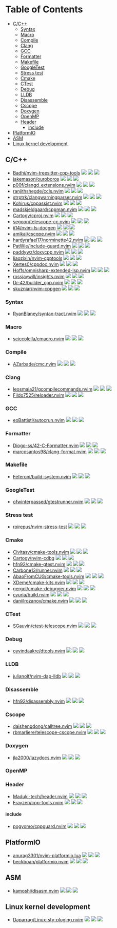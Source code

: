 # Table of Contents

<!-- toc -->

- [C/C++](#cc)
  * [Syntax](#syntax)
  * [Macro](#macro)
  * [Compile](#compile)
  * [Clang](#clang)
  * [GCC](#gcc)
  * [Formatter](#formatter)
  * [Makefile](#makefile)
  * [GoogleTest](#googletest)
  * [Stress test](#stress-test)
  * [Cmake](#cmake)
  * [CTest](#ctest)
  * [Debug](#debug)
  * [LLDB](#lldb)
  * [Disassemble](#disassemble)
  * [Cscope](#cscope)
  * [Doxygen](#doxygen)
  * [OpenMP](#openmp)
  * [Header](#header)
    + [include](#include)
- [PlatformIO](#platformio)
- [ASM](#asm)
- [Linux kernel development](#linux-kernel-development)

<!-- tocstop -->

## C/C++

- [Badhi/nvim-treesitter-cpp-tools](https://github.com/Badhi/nvim-treesitter-cpp-tools) ![](https://img.shields.io/github/stars/Badhi/nvim-treesitter-cpp-tools) ![](https://img.shields.io/github/last-commit/Badhi/nvim-treesitter-cpp-tools) ![](https://img.shields.io/github/commit-activity/y/Badhi/nvim-treesitter-cpp-tools)
- [jakemason/ouroboros](https://github.com/jakemason/ouroboros) ![](https://img.shields.io/github/stars/jakemason/ouroboros) ![](https://img.shields.io/github/last-commit/jakemason/ouroboros) ![](https://img.shields.io/github/commit-activity/y/jakemason/ouroboros)
- [p00f/clangd_extensions.nvim](https://github.com/p00f/clangd_extensions.nvim) ![](https://img.shields.io/github/stars/p00f/clangd_extensions.nvim) ![](https://img.shields.io/github/last-commit/p00f/clangd_extensions.nvim) ![](https://img.shields.io/github/commit-activity/y/p00f/clangd_extensions.nvim)
- [ranjithshegde/ccls.nvim](https://github.com/ranjithshegde/ccls.nvim) ![](https://img.shields.io/github/stars/ranjithshegde/ccls.nvim) ![](https://img.shields.io/github/last-commit/ranjithshegde/ccls.nvim) ![](https://img.shields.io/github/commit-activity/y/ranjithshegde/ccls.nvim)
- [strptrk/clangwarningparser.nvim](https://github.com/strptrk/clangwarningparser.nvim) ![](https://img.shields.io/github/stars/strptrk/clangwarningparser.nvim) ![](https://img.shields.io/github/last-commit/strptrk/clangwarningparser.nvim) ![](https://img.shields.io/github/commit-activity/y/strptrk/clangwarningparser.nvim)
- [Kohirus/cppassist.nvim](https://github.com/Kohirus/cppassist.nvim) ![](https://img.shields.io/github/stars/Kohirus/cppassist.nvim) ![](https://img.shields.io/github/last-commit/Kohirus/cppassist.nvim) ![](https://img.shields.io/github/commit-activity/y/Kohirus/cppassist.nvim)
- [madskjeldgaard/cppman.nvim](https://github.com/madskjeldgaard/cppman.nvim) ![](https://img.shields.io/github/stars/madskjeldgaard/cppman.nvim) ![](https://img.shields.io/github/last-commit/madskjeldgaard/cppman.nvim) ![](https://img.shields.io/github/commit-activity/y/madskjeldgaard/cppman.nvim)
- [Cartogy/cproj.nvim](https://github.com/Cartogy/cproj.nvim) ![](https://img.shields.io/github/stars/Cartogy/cproj.nvim) ![](https://img.shields.io/github/last-commit/Cartogy/cproj.nvim) ![](https://img.shields.io/github/commit-activity/y/Cartogy/cproj.nvim)
- [segoon/telescope-cc.nvim](https://github.com/segoon/telescope-cc.nvim) ![](https://img.shields.io/github/stars/segoon/telescope-cc.nvim) ![](https://img.shields.io/github/last-commit/segoon/telescope-cc.nvim) ![](https://img.shields.io/github/commit-activity/y/segoon/telescope-cc.nvim)
- [ii14/nvim-ts-docgen](https://github.com/ii14/nvim-ts-docgen) ![](https://img.shields.io/github/stars/ii14/nvim-ts-docgen) ![](https://img.shields.io/github/last-commit/ii14/nvim-ts-docgen) ![](https://img.shields.io/github/commit-activity/y/ii14/nvim-ts-docgen)
- [amikai/cscope.nvim](https://github.com/amikai/cscope.nvim) ![](https://img.shields.io/github/stars/amikai/cscope.nvim) ![](https://img.shields.io/github/last-commit/amikai/cscope.nvim) ![](https://img.shields.io/github/commit-activity/y/amikai/cscope.nvim)
- [hardyrafael17/norminette42.nvim](https://github.com/hardyrafael17/norminette42.nvim) ![](https://img.shields.io/github/stars/hardyrafael17/norminette42.nvim) ![](https://img.shields.io/github/last-commit/hardyrafael17/norminette42.nvim) ![](https://img.shields.io/github/commit-activity/y/hardyrafael17/norminette42.nvim)
- [PatWie/include-guard.nvim](https://github.com/PatWie/include-guard.nvim) ![](https://img.shields.io/github/stars/PatWie/include-guard.nvim) ![](https://img.shields.io/github/last-commit/PatWie/include-guard.nvim) ![](https://img.shields.io/github/commit-activity/y/PatWie/include-guard.nvim)
- [paddywz/doxycpp.nvim](https://github.com/paddywz/doxycpp.nvim) ![](https://img.shields.io/github/stars/paddywz/doxycpp.nvim) ![](https://img.shields.io/github/last-commit/paddywz/doxycpp.nvim) ![](https://img.shields.io/github/commit-activity/y/paddywz/doxycpp.nvim)
- [liaozixin/nvim-cpptools](https://github.com/liaozixin/nvim-cpptools) ![](https://img.shields.io/github/stars/liaozixin/nvim-cpptools) ![](https://img.shields.io/github/last-commit/liaozixin/nvim-cpptools) ![](https://img.shields.io/github/commit-activity/y/liaozixin/nvim-cpptools)
- [Xertes0/cppdoc.nvim](https://github.com/Xertes0/cppdoc.nvim) ![](https://img.shields.io/github/stars/Xertes0/cppdoc.nvim) ![](https://img.shields.io/github/last-commit/Xertes0/cppdoc.nvim) ![](https://img.shields.io/github/commit-activity/y/Xertes0/cppdoc.nvim)
- [Hoffs/omnisharp-extended-lsp.nvim](https://github.com/Hoffs/omnisharp-extended-lsp.nvim) ![](https://img.shields.io/github/stars/Hoffs/omnisharp-extended-lsp.nvim) ![](https://img.shields.io/github/last-commit/Hoffs/omnisharp-extended-lsp.nvim) ![](https://img.shields.io/github/commit-activity/y/Hoffs/omnisharp-extended-lsp.nvim)
- [rossjaywill/insights.nvim](https://github.com/rossjaywill/insights.nvim) ![](https://img.shields.io/github/stars/rossjaywill/insights.nvim) ![](https://img.shields.io/github/last-commit/rossjaywill/insights.nvim) ![](https://img.shields.io/github/commit-activity/y/rossjaywill/insights.nvim)
- [Dr-42/builder_cpp.nvim](https://github.com/Dr-42/builder_cpp.nvim) ![](https://img.shields.io/github/stars/Dr-42/builder_cpp.nvim) ![](https://img.shields.io/github/last-commit/Dr-42/builder_cpp.nvim) ![](https://img.shields.io/github/commit-activity/y/Dr-42/builder_cpp.nvim)
- [skuzniar/nvim-cppgen](https://github.com/skuzniar/nvim-cppgen) ![](https://img.shields.io/github/stars/skuzniar/nvim-cppgen) ![](https://img.shields.io/github/last-commit/skuzniar/nvim-cppgen) ![](https://img.shields.io/github/commit-activity/y/skuzniar/nvim-cppgen)

### Syntax

- [RyanBlaney/syntax-tract.nvim](https://github.com/RyanBlaney/syntax-tract.nvim) ![](https://img.shields.io/github/stars/RyanBlaney/syntax-tract.nvim) ![](https://img.shields.io/github/last-commit/RyanBlaney/syntax-tract.nvim) ![](https://img.shields.io/github/commit-activity/y/RyanBlaney/syntax-tract.nvim)

### Macro

- [sciccolella/cmacro.nvim](https://github.com/sciccolella/cmacro.nvim) ![](https://img.shields.io/github/stars/sciccolella/cmacro.nvim) ![](https://img.shields.io/github/last-commit/sciccolella/cmacro.nvim) ![](https://img.shields.io/github/commit-activity/y/sciccolella/cmacro.nvim)

### Compile

- [AZarbade/cmc.nvim](https://github.com/AZarbade/cmc.nvim) ![](https://img.shields.io/github/stars/AZarbade/cmc.nvim) ![](https://img.shields.io/github/last-commit/AZarbade/cmc.nvim) ![](https://img.shields.io/github/commit-activity/y/AZarbade/cmc.nvim)

### Clang

- [leosmaia21/gcompilecommands.nvim](https://github.com/leosmaia21/gcompilecommands.nvim) ![](https://img.shields.io/github/stars/leosmaia21/gcompilecommands.nvim) ![](https://img.shields.io/github/last-commit/leosmaia21/gcompilecommands.nvim) ![](https://img.shields.io/github/commit-activity/y/leosmaia21/gcompilecommands.nvim)
- [Fildo7525/reloader.nvim](https://github.com/Fildo7525/reloader.nvim) ![](https://img.shields.io/github/stars/Fildo7525/reloader.nvim) ![](https://img.shields.io/github/last-commit/Fildo7525/reloader.nvim) ![](https://img.shields.io/github/commit-activity/y/Fildo7525/reloader.nvim)

### GCC

- [eoBattisti/autocrun.nvim](https://github.com/eoBattisti/autocrun.nvim) ![](https://img.shields.io/github/stars/eoBattisti/autocrun.nvim) ![](https://img.shields.io/github/last-commit/eoBattisti/autocrun.nvim) ![](https://img.shields.io/github/commit-activity/y/eoBattisti/autocrun.nvim)

### Formatter

- [Diogo-ss/42-C-Formatter.nvim](https://github.com/Diogo-ss/42-C-Formatter.nvim) ![](https://img.shields.io/github/stars/Diogo-ss/42-C-Formatter.nvim) ![](https://img.shields.io/github/last-commit/Diogo-ss/42-C-Formatter.nvim) ![](https://img.shields.io/github/commit-activity/y/Diogo-ss/42-C-Formatter.nvim)
- [marcosantos98/clang-format.nvim](https://github.com/marcosantos98/clang-format.nvim) ![](https://img.shields.io/github/stars/marcosantos98/clang-format.nvim) ![](https://img.shields.io/github/last-commit/marcosantos98/clang-format.nvim) ![](https://img.shields.io/github/commit-activity/y/marcosantos98/clang-format.nvim)

### Makefile

- [Feferoni/build-system.nvim](https://github.com/Feferoni/build-system.nvim) ![](https://img.shields.io/github/stars/Feferoni/build-system.nvim) ![](https://img.shields.io/github/last-commit/Feferoni/build-system.nvim) ![](https://img.shields.io/github/commit-activity/y/Feferoni/build-system.nvim)

### GoogleTest

- [ofwinterpassed/gtestrunner.nvim](https://github.com/ofwinterpassed/gtestrunner.nvim) ![](https://img.shields.io/github/stars/ofwinterpassed/gtestrunner.nvim) ![](https://img.shields.io/github/last-commit/ofwinterpassed/gtestrunner.nvim) ![](https://img.shields.io/github/commit-activity/y/ofwinterpassed/gtestrunner.nvim)

### Stress test

- [roirepus/nvim-stress-test](https://github.com/roirepus/nvim-stress-test) ![](https://img.shields.io/github/stars/roirepus/nvim-stress-test) ![](https://img.shields.io/github/last-commit/roirepus/nvim-stress-test) ![](https://img.shields.io/github/commit-activity/y/roirepus/nvim-stress-test)

### Cmake

- [Civitasv/cmake-tools.nvim](https://github.com/Civitasv/cmake-tools.nvim) ![](https://img.shields.io/github/stars/Civitasv/cmake-tools.nvim) ![](https://img.shields.io/github/last-commit/Civitasv/cmake-tools.nvim) ![](https://img.shields.io/github/commit-activity/y/Civitasv/cmake-tools.nvim)
- [Cartogy/nvim-cdbg](https://github.com/Cartogy/nvim-cdbg) ![](https://img.shields.io/github/stars/Cartogy/nvim-cdbg) ![](https://img.shields.io/github/last-commit/Cartogy/nvim-cdbg) ![](https://img.shields.io/github/commit-activity/y/Cartogy/nvim-cdbg)
- [hfn92/cmake-gtest.nvim](https://github.com/hfn92/cmake-gtest.nvim) ![](https://img.shields.io/github/stars/hfn92/cmake-gtest.nvim) ![](https://img.shields.io/github/last-commit/hfn92/cmake-gtest.nvim) ![](https://img.shields.io/github/commit-activity/y/hfn92/cmake-gtest.nvim)
- [Carbone13/runner.nvim](https://github.com/Carbone13/runner.nvim) ![](https://img.shields.io/github/stars/Carbone13/runner.nvim) ![](https://img.shields.io/github/last-commit/Carbone13/runner.nvim) ![](https://img.shields.io/github/commit-activity/y/Carbone13/runner.nvim)
- [AbaoFromCUG/cmake-tools.nvim](https://github.com/AbaoFromCUG/cmake-tools.nvim) ![](https://img.shields.io/github/stars/AbaoFromCUG/cmake-tools.nvim) ![](https://img.shields.io/github/last-commit/AbaoFromCUG/cmake-tools.nvim) ![](https://img.shields.io/github/commit-activity/y/AbaoFromCUG/cmake-tools.nvim)
- [XDeme/cmake-kits.nvim](https://github.com/XDeme/cmake-kits.nvim) ![](https://img.shields.io/github/stars/XDeme/cmake-kits.nvim) ![](https://img.shields.io/github/last-commit/XDeme/cmake-kits.nvim) ![](https://img.shields.io/github/commit-activity/y/XDeme/cmake-kits.nvim)
- [gergol/cmake-debugger.nvim](https://github.com/gergol/cmake-debugger.nvim) ![](https://img.shields.io/github/stars/gergol/cmake-debugger.nvim) ![](https://img.shields.io/github/last-commit/gergol/cmake-debugger.nvim) ![](https://img.shields.io/github/commit-activity/y/gergol/cmake-debugger.nvim)
- [cyuria/build.nvim](https://github.com/cyuria/build.nvim) ![](https://img.shields.io/github/stars/cyuria/build.nvim) ![](https://img.shields.io/github/last-commit/cyuria/build.nvim) ![](https://img.shields.io/github/commit-activity/y/cyuria/build.nvim)
- [daniilrozanov/cmake.nvim](https://github.com/daniilrozanov/cmake.nvim) ![](https://img.shields.io/github/stars/daniilrozanov/cmake.nvim) ![](https://img.shields.io/github/last-commit/daniilrozanov/cmake.nvim) ![](https://img.shields.io/github/commit-activity/y/daniilrozanov/cmake.nvim)

### CTest

- [SGauvin/ctest-telescope.nvim](https://github.com/SGauvin/ctest-telescope.nvim) ![](https://img.shields.io/github/stars/SGauvin/ctest-telescope.nvim) ![](https://img.shields.io/github/last-commit/SGauvin/ctest-telescope.nvim) ![](https://img.shields.io/github/commit-activity/y/SGauvin/ctest-telescope.nvim)

### Debug

- [oyvindaakre/dtools.nvim](https://github.com/oyvindaakre/dtools.nvim) ![](https://img.shields.io/github/stars/oyvindaakre/dtools.nvim) ![](https://img.shields.io/github/last-commit/oyvindaakre/dtools.nvim) ![](https://img.shields.io/github/commit-activity/y/oyvindaakre/dtools.nvim)

### LLDB

- [julianolf/nvim-dap-lldb](https://github.com/julianolf/nvim-dap-lldb) ![](https://img.shields.io/github/stars/julianolf/nvim-dap-lldb) ![](https://img.shields.io/github/last-commit/julianolf/nvim-dap-lldb) ![](https://img.shields.io/github/commit-activity/y/julianolf/nvim-dap-lldb)

### Disassemble

- [hfn92/disassembly.nvim](https://github.com/hfn92/disassembly.nvim) ![](https://img.shields.io/github/stars/hfn92/disassembly.nvim) ![](https://img.shields.io/github/last-commit/hfn92/disassembly.nvim) ![](https://img.shields.io/github/commit-activity/y/hfn92/disassembly.nvim)

### Cscope

- [daishengdong/calltree.nvim](https://github.com/daishengdong/calltree.nvim) ![](https://img.shields.io/github/stars/daishengdong/calltree.nvim) ![](https://img.shields.io/github/last-commit/daishengdong/calltree.nvim) ![](https://img.shields.io/github/commit-activity/y/daishengdong/calltree.nvim)
- [rbmarliere/telescope-cscope.nvim](https://github.com/rbmarliere/telescope-cscope.nvim) ![](https://img.shields.io/github/stars/rbmarliere/telescope-cscope.nvim) ![](https://img.shields.io/github/last-commit/rbmarliere/telescope-cscope.nvim) ![](https://img.shields.io/github/commit-activity/y/rbmarliere/telescope-cscope.nvim)

### Doxygen

- [jla2000/lazydocs.nvim](https://github.com/jla2000/lazydocs.nvim) ![](https://img.shields.io/github/stars/jla2000/lazydocs.nvim) ![](https://img.shields.io/github/last-commit/jla2000/lazydocs.nvim) ![](https://img.shields.io/github/commit-activity/y/jla2000/lazydocs.nvim)

### OpenMP

### Header

- [Maduki-tech/header.nvim](https://github.com/Maduki-tech/header.nvim) ![](https://img.shields.io/github/stars/Maduki-tech/header.nvim) ![](https://img.shields.io/github/last-commit/Maduki-tech/header.nvim) ![](https://img.shields.io/github/commit-activity/y/Maduki-tech/header.nvim)
- [Frayzen/cpp-tools.nvim](https://github.com/Frayzen/cpp-tools.nvim) ![](https://img.shields.io/github/stars/Frayzen/cpp-tools.nvim) ![](https://img.shields.io/github/last-commit/Frayzen/cpp-tools.nvim) ![](https://img.shields.io/github/commit-activity/y/Frayzen/cpp-tools.nvim)

#### include

- [pogyomo/cppguard.nvim](https://github.com/pogyomo/cppguard.nvim) ![](https://img.shields.io/github/stars/pogyomo/cppguard.nvim) ![](https://img.shields.io/github/last-commit/pogyomo/cppguard.nvim) ![](https://img.shields.io/github/commit-activity/y/pogyomo/cppguard.nvim)

## PlatformIO

- [anurag3301/nvim-platformio.lua](https://github.com/anurag3301/nvim-platformio.lua) ![](https://img.shields.io/github/stars/anurag3301/nvim-platformio.lua) ![](https://img.shields.io/github/last-commit/anurag3301/nvim-platformio.lua) ![](https://img.shields.io/github/commit-activity/y/anurag3301/nvim-platformio.lua)
- [beckboan/platformio.nvim](https://github.com/beckboan/platformio.nvim) ![](https://img.shields.io/github/stars/beckboan/platformio.nvim) ![](https://img.shields.io/github/last-commit/beckboan/platformio.nvim) ![](https://img.shields.io/github/commit-activity/y/beckboan/platformio.nvim)

## ASM

- [kamoshi/disasm.nvim](https://github.com/kamoshi/disasm.nvim) ![](https://img.shields.io/github/stars/kamoshi/disasm.nvim) ![](https://img.shields.io/github/last-commit/kamoshi/disasm.nvim) ![](https://img.shields.io/github/commit-activity/y/kamoshi/disasm.nvim)

## Linux kernel development

- [Daparrag/Linux-sty-pluging.nvim](https://github.com/Daparrag/Linux-sty-pluging.nvim) ![](https://img.shields.io/github/stars/Daparrag/Linux-sty-pluging.nvim) ![](https://img.shields.io/github/last-commit/Daparrag/Linux-sty-pluging.nvim) ![](https://img.shields.io/github/commit-activity/y/Daparrag/Linux-sty-pluging.nvim)

